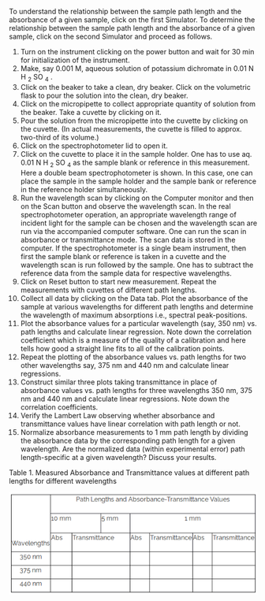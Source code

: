 To understand the relationship between the sample path length and the absorbance of a given sample, click on the first Simulator. To determine the relationship between the sample path length and the absorbance of a given sample, click on the second Simulator and proceed as follows.

1. Turn on the instrument clicking on the power button and wait for 30 min for initialization of the instrument.
2. Make, say 0.001 M, aqueous solution of potassium dichromate in 0.01 N H <sub>2</sub> SO <sub>4</sub> .
3. Click on the beaker to take a clean, dry beaker. Click on the volumetric flask to pour the solution into the clean, dry beaker.
4. Click on the micropipette to collect appropriate quantity of solution from the beaker. Take a cuvette by clicking on it.
5. Pour the solution from the micropipette into the cuvette by clicking on the cuvette. (In actual measurements, the cuvette is filled to approx. two-third of its volume.)
6. Click on the spectrophotometer lid to open it.
7. Click on the cuvette to place it in the sample holder. One has to use aq. 0.01 N H <sub>2</sub> SO <sub>4</sub> as the sample blank or reference in this measurement. Here a double beam spectrophotometer is shown. In this case, one can place the sample in the sample holder and the sample bank or reference in the reference holder simultaneously.
8. Run the wavelength scan by clicking on the Computer monitor and then on the Scan button and observe the wavelength scan. In the real spectrophotometer operation, an appropriate wavelength range of incident light for the sample can be chosen and the wavelength scan are run via the accompanied computer software. One can run the scan in absorbance or transmittance mode. The scan data is stored in the computer. If the spectrophotometer is a single beam instrument, then first the sample blank or reference is taken in a cuvette and the wavelength scan is run followed by the sample. One has to subtract the reference data from the sample data for respective wavelengths.
9. Click on Reset button to start new measurement. Repeat the measurements with cuvettes of different path lengths.
10. Collect all data by clicking on the Data tab. Plot the absorbance of the sample at various wavelengths for different path lengths and determine the wavelength of maximum absorptions i.e., spectral peak-positions.
11. Plot the absorbance values for a particular wavelength (say, 350 nm) vs. path lengths and calculate linear regression. Note down the correlation coefficient which is a measure of the quality of a calibration and here tells how good a straight line fits to all of the calibration points.
12. Repeat the plotting of the absorbance values vs. path lengths for two other wavelengths say, 375 nm and 440 nm and calculate linear regressions.
13. Construct similar three plots taking transmittance in place of absorbance values vs. path lengths for three wavelengths 350 nm, 375 nm and 440 nm and calculate linear regressions. Note down the correlation coefficients.
14. Verify the Lambert Law observing whether absorbance and transmittance values have linear correlation with path length or not.
15. Normalize absorbance measurements to 1 mm path length by dividing the absorbance data by the corresponding path length for a given wavelength. Are the normalized data (within experimental error) path length-specific at a given wavelength? Discuss your results.

Table 1. Measured Absorbance and Transmittance values at different path lengths for different wavelengths 

<img src="images/lambert-law.png">